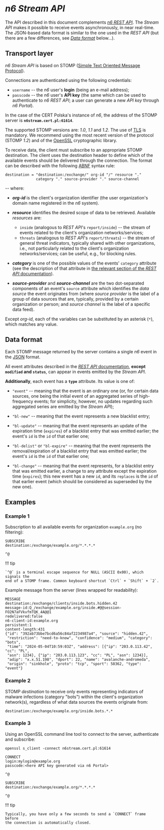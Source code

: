 <style>
  code.language-bash::before{
    content: "$ ";
  }
  code.language-bashcmd::before{
    content: "$ ";
  }
</style>


# *n6 Stream API*

The API described in this document complements [*n6 REST API*](restapi.md).
The *Stream API* makes it possible to receive events asynchronously, in
near real-time. The JSON-based data format is similar to the one used in
the *REST API* (but there are a few differences, see [*Data
format*](#data-format) below...).


## Transport layer

*n6 Stream API* is based on STOMP ([Simple Text Oriented Message
Protocol](https://stomp.github.io/)).

Connections are authenticated using the following credentials:

- `username` -- the *n6* user's **login** (being an e-mail address);
- `passcode` -- the *n6* user's **API key** (the same which can be used
  to authenticate to *n6 REST API*; a user can generate a new *API key*
  through *n6 Portal*).

In the case of the CERT Polska's instance of *n6*, the address of the STOMP
server is **`n6stream.cert.pl:61614`**.

The supported STOMP versions are: *1.0*, *1.1* and *1.2*. The use of
[TLS](https://en.wikipedia.org/wiki/Transport_Layer_Security) is
mandatory. We recommend using the most recent version of the protocol
(STOMP *1.2*) and of the [OpenSSL](https://openssl-library.org/) cryptographic
library.

To receive data, the client must subscribe to an appropriate STOMP destination.
The client uses the destination header to define which of the available events
should be delivered through the connection. The format can be described with
the following [ABNF](https://datatracker.ietf.org/doc/html/rfc2234) syntax rule:

```
destination = "destination:/exchange/" org-id "/" resource "."
              category "." source-provider "." source-channel
```

-- where:

- **_org-id_** is the client's organization identifier (the user organization's
  domain name registered in the *n6* system).

- **_resource_** identifies the desired scope of data to be retrieved. Available
  *resources* are:
    - `inside` (analogous to *REST API*'s `report/inside`) -- the stream of
      events related to the client's organization networks/services;
    - `threats` (analogous to *REST API*'s `report/threats`) -- the stream of
      general threat indicators, typically shared with other organizations,
      i.e., not particularly related to the client's organization
      networks/services; can be useful, e.g., for blocking rules.

- **_category_** is one of the possible values of the events' `category` attribute
  (see the description of that attribute in [the relevant section of the *REST
  API* documentation](restapi.md#event-attributes)).

- **_source-provider_** and **_source-channel_** are the two dot-separated
  components of an event's `source` attribute which identifies the *data source*
  the event originates from (where *source provider* is the label of a group
  of data sources that are, typically, provided by a certain organization
  or person; and *source channel* is the label of a specific data feed).

Except *org-id*, each of the variables can be substituted by an asterisk (`*`),
which matches any value.


## Data format

Each STOMP message returned by the server contains a single *n6* event in the
[JSON](https://www.json.org/json-en.html) format.

All event attributes described in the [*REST API*
documentation](restapi.md#event-attributes), **except `modified` and `status`**,
can appear in events emitted by the *Stream API*.

**Additionally**, each event has a **`type`** attribute. Its value is one of:

- `"event"` -- meaning that the event is an ordinary one (or, for certain
  data sources, one being the initial event of an aggregated series of
  high-frequency events; for simplicity, however, no updates regarding
  such aggregated series are emitted by the *Stream API*);

- `"bl-new"` -- meaning that the event represents a new blacklist entry;

- `"bl-update"` -- meaning that the event represents an update of the
  expiration time (`expires`) of a blacklist entry that was emitted
  earlier; the event's `id` is the `id` of that earlier one;

- `"bl-delist"` or `"bl-expire"` -- meaning that the event represents
  the removal/expiration of a blacklist entry that was emitted earlier;
  the event's `id` is the `id` of that earlier one;

- `"bl-change"` -- meaning that the event represents, for a blacklist
  entry that was emitted earlier, a change to any attribute except the
  expiration time (`expires`); this new event has a new `id`, and its
  `replaces` is the `id` of that earlier event (which should be considered
  as superseded by the new one).


## Examples

### Example 1

Subscription to all available events for organization `example.org`
(no filtering):

```
SUBSCRIBE
destination:/exchange/example.org/*.*.*.*

^@
```

!!! tip

    `^@` is a terminal escape sequence for NULL (ASCII 0x00), which signals the
    end of a STOMP frame. Common keyboard shortcut `Ctrl` + `Shift` + `2`.

Example message from the server (lines wrapped for readability):

```
MESSAGE
destination:/exchange/clients/inside.bots.hidden.42
message-id:Q_/exchange/example.org/inside.#@@session-FO2N7aFVkvfmTQK_4A@@1
redelivered:false
n6-client-id:example.org
persistent:1
content-length:431
{"id": "392ab73bbe7bcd6a56c84af2234987a4", "source": "hidden.42",
 "restriction": "need-to-know", "confidence": "medium", "category": "bots",
 "time": "2024-05-04T10:59:03Z", "address": [{"ip": "203.0.113.42", "cc": "PL",
 "asn": 1234}, {"ip": "203.0.113.123", "cc": "PL", "asn": 1234}],
 "adip": "x.x.51.198", "dport": 22, "name": "avalanche-andromeda",
 "origin": "sinkhole", "proto": "tcp", "sport": 58362, "type": "event"}
```

### Example 2

STOMP *destination* to receive only events representing indicators of
malware infections (category "bots") within the client's organization
network(s), regardless of what data sources the events originate from:

```
destination:/exchange/example.org/inside.bots.*.*
```

### Example 3

Using an OpenSSL command line tool to connect to the server, authenticate
and subscribe:

```bashcmd
openssl s_client -connect n6stream.cert.pl:61614

CONNECT
login:mylogin@example.org
passcode:<here API key generated via n6 Portal>

^@

SUBSCRIBE
destination:/exchange/example.org/*.*.*.*

^@
```

!!! tip

    Typically, you have only a few seconds to send a `CONNECT` frame before
    the connection is automatically closed.
